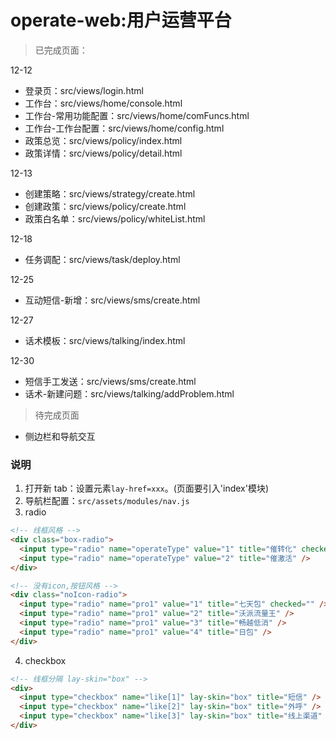 # operate-web:用户运营平台

> 已完成页面：

12-12

- 登录页：src/views/login.html
- 工作台：src/views/home/console.html
- 工作台-常用功能配置：src/views/home/comFuncs.html
- 工作台-工作台配置：src/views/home/config.html
- 政策总览：src/views/policy/index.html
- 政策详情：src/views/policy/detail.html

12-13

- 创建策略：src/views/strategy/create.html
- 创建政策：src/views/policy/create.html
- 政策白名单：src/views/policy/whiteList.html

12-18

- 任务调配：src/views/task/deploy.html

12-25

- 互动短信-新增：src/views/sms/create.html

12-27

- 话术模板：src/views/talking/index.html

12-30

- 短信手工发送：src/views/sms/create.html
- 话术-新建问题：src/views/talking/addProblem.html

> 待完成页面

- 侧边栏和导航交互

### 说明

1. 打开新 tab：设置元素`lay-href=xxx`。(页面要引入'index'模块)
2. 导航栏配置：`src/assets/modules/nav.js`
3. radio

```html
<!-- 线框风格 -->
<div class="box-radio">
  <input type="radio" name="operateType" value="1" title="催转化" checked="" />
  <input type="radio" name="operateType" value="2" title="催激活" />
</div>
```

```html
<!-- 没有icon,按钮风格 -->
<div class="noIcon-radio">
  <input type="radio" name="pro1" value="1" title="七天包" checked="" />
  <input type="radio" name="pro1" value="2" title="沃派流量王" />
  <input type="radio" name="pro1" value="3" title="畅越低消" />
  <input type="radio" name="pro1" value="4" title="日包" />
</div>
```

4. checkbox

```html
<!-- 线框分隔 lay-skin="box" -->
<div>
  <input type="checkbox" name="like[1]" lay-skin="box" title="短信" />
  <input type="checkbox" name="like[2]" lay-skin="box" title="外呼" />
  <input type="checkbox" name="like[3]" lay-skin="box" title="线上渠道" />
</div>
```
